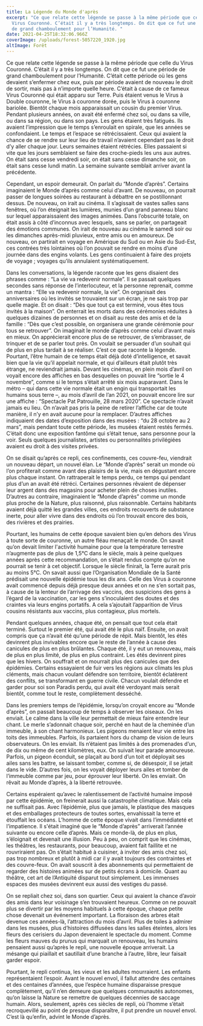 ```yaml
---
title: La Légende du Monde d'après
excerpt: "Ce que relate cette légende se passe à la même période que celle du
  Virus Couronné. C’était il y a très longtemps. On dit que ce fut une période
  de grand chamboulement pour l’Humanité. "
date: 2021-04-25T18:32:06.966Z
coverImage: /uploads/forest-5057220_1920.jpg
altImage: Forêt
---
```

<!--StartFragment-->

Ce que relate cette légende se passe à la même période que celle du Virus Couronné. C’était il y a très longtemps. On dit que ce fut une période de grand chamboulement pour l’Humanité. C’était cette période où les gens devaient s’enfermer chez eux, puis par période avaient de nouveau le droit de sortir, mais pas à n’importe quelle heure. C’était à cause de ce fameux Virus Couronné qui était apparu sur Terre. Puis étaient venus le Virus à Double couronne, le Virus à couronne dorée, puis le Virus à couronne bariolée. Bientôt chaque mois apparaissait un cousin du premier Virus. Pendant plusieurs années, on avait été enfermé chez soi, ou dans sa ville, ou dans sa région, ou dans son pays. Les gens étaient très fatigués. Ils avaient l’impression que le temps s’enroulait en spirale, que les années se confondaient. Le temps et l’espace se rétrécissaient. Ceux qui avaient la chance de se rendre sur leur lieu de travail n’avaient cependant pas le droit d’y aller chaque jour. Leurs semaines étaient rétrécies. Elles passaient si vite que les jours semblaient se faire des croche-pieds les uns aux autres. On était sans cesse vendredi soir, on était sans cesse dimanche soir, on était sans cesse lundi matin. La semaine suivante semblait arriver avant la précédente.

Cependant, un espoir demeurait. On parlait du “Monde d’après”. Certains imaginaient le Monde d’après comme celui d’avant. De nouveau, on pourrait passer de longues soirées au restaurant à débattre en se postillonnant dessus. De nouveau, on irait au cinéma. Il s’agissait de vastes salles sans fenêtres, où l’on éteignait les lumières, munies d’un grand panneau blanc sur lequel apparaissaient des images animées. Dans l’obscurité totale, on était assis à côté d’inconnus avec lesquels, sans se parler, on partageait des émotions communes. On irait de nouveau au cinéma le samedi soir ou les dimanches après-midi pluvieux, entre amis ou en amoureux. De nouveau, on partirait en voyage en Amérique du Sud ou en Asie du Sud-Est, ces contrées très lointaines où l’on pouvait se rendre en moins d’une journée dans des engins volants. Les gens continuaient à faire des projets de voyage ; voyages qu’ils annulaient systématiquement.

Dans les conversations, la légende raconte que les gens disaient des phrases comme : “La vie va redevenir normale”. Il se passait quelques secondes sans réponse de l’interlocuteur, et la personne reprenait, comme un mantra : “Elle va redevenir normale, la vie”. On organisait des anniversaires où les invités se trouvaient sur un écran, je ne sais trop par quelle magie. Et on disait : “Dès que tout ça est terminé, vous êtes tous invités à la maison”. On enterrait les morts dans des cérémonies réduites à quelques dizaines de personnes et on disait au reste des amis et de la famille : “Dès que c’est possible, on organisera une grande cérémonie pour tous se retrouver”. On imaginait le monde d’après comme celui d’avant mais en mieux. On apprécierait encore plus de se retrouver, de s’embrasser, de trinquer et de se parler tout près. On voulait se persuader d’un souhait qui de plus en plus tardait à se réaliser. C’est ce que raconte la légende. Pourtant, l’être humain de ce temps était déjà doté d’intelligence, et savait bien que la vie qu’il appelait normale, et qui d’ailleurs était plutôt très étrange, ne reviendrait jamais. Devant les cinémas, en plein mois d’avril on voyait encore des affiches en bas desquelles on pouvait lire “sortie le 4 novembre”, comme si le temps s’était arrêté six mois auparavant. Dans le métro – qui dans cette vie normale était un engin qui transportait les humains sous terre –, au mois d’avril de l’an 2021, on pouvait encore lire sur une affiche : “Spectacle Pat Patrouille, 28 mars 2020”. Ce spectacle n’avait jamais eu lieu. On n’avait pas pris la peine de retirer l’affiche car de toute manière, il n’y en avait aucune pour la remplacer. D’autres affiches indiquaient des dates d’exposition dans des musées : “du 28 octobre au 2 mars”, mais pendant toute cette période, les musées étaient restés fermés. C’était donc une exposition fantôme qui s’était tenue, sans personne pour la voir. Seuls quelques journalistes, artistes ou personnalités privilégiées avaient eu droit à des visites privées.

On se disait qu’après ce repli, ces confinements, ces couvre-feu, viendrait un nouveau départ, un nouvel élan. Le “Monde d’après” serait un monde où l’on profiterait comme avant des plaisirs de la vie, mais en dégustant encore plus chaque instant. On rattraperait le temps perdu, ce temps qui pendant plus d’un an avait été rétréci. Certaines personnes rêvaient de dépenser leur argent dans des magasins pour acheter plein de choses inutiles. D’autres au contraire, imaginaient le “Monde d’après” comme un monde plus proche de la Nature, plus raisonné, plus raisonnable. Certains habitants avaient déjà quitté les grandes villes, ces endroits recouverts de substance inerte, pour aller vivre dans des endroits où l’on trouvait encore des bois, des rivières et des prairies.

Pourtant, les humains de cette époque savaient bien qu’en dehors des Virus à toute sorte de couronne, un autre fléau menaçait le monde. On savait qu’on devait limiter l'activité humaine pour que la température terrestre n’augmente pas de plus de 1,5°C dans le siècle, mais à peine quelques années après cette recommandation, on s’était rendus compte qu’on ne pourrait se tenir à cet objectif. Lorsque le siècle finirait, la Terre aurait pris au moins 5°C. On savait aussi que l’Organisation Mondiale de la Santé prédisait une nouvelle épidémie tous les dix ans. Celle des Virus à couronne avait commencé depuis déjà presque deux années et on ne s’en sortait pas, à cause de la lenteur de l’arrivage des vaccins, des suspicions des gens à l’égard de la vaccination, car les gens s’inoculaient des doutes et des craintes via leurs engins portatifs. A cela s’ajoutait l’apparition de Virus cousins résistants aux vaccins, plus contagieux, plus mortels.

Pendant quelques années, chaque été, on pensait que tout cela était terminé. Surtout le premier été, qui avait été le plus naïf. Ensuite, on avait compris que ça n’avait été qu’une période de répit. Mais bientôt, les étés devinrent plus invivables encore que le reste de l’année à cause des canicules de plus en plus brûlantes. Chaque été, il y eut un renouveau, mais de plus en plus limité, de plus en plus contraint. Les étés devinrent pires que les hivers. On souffrait et on mourrait plus des canicules que des épidémies. Certains essayaient de fuir vers les régions aux climats les plus cléments, mais chacun voulant défendre son territoire, bientôt éclatèrent des conflits, se transformant en guerre civile. Chacun voulait défendre et garder pour soi son Paradis perdu, qui avait été verdoyant mais serait bientôt, comme tout le reste, complètement desséché.

Dans les premiers temps de l’épidémie, lorsqu’on croyait encore au “Monde d’après”, on passait beaucoup de temps à observer les oiseaux. On les enviait. Le calme dans la ville leur permettait de mieux faire entendre leur chant. Le merle s’adonnait chaque soir, perché en haut de la cheminée d’un immeuble, à son chant harmonieux. Les pigeons menaient leur vie entre les toits des immeubles. Parfois, ils partaient hors du champ de vision de leurs observateurs. On les enviait. Ils n’étaient pas limités à des promenades d’un, de dix ou même de cent kilomètres, eux. On suivait leur parade amoureuse. Parfois, un pigeon éconduit, se plaçait au bord d’un toit et déployait ses ailes sans les battre, se laissant tomber, comme si, de désespoir, il se jetait dans le vide. D’autres fois, on les voyait déployer leurs ailes et tomber de l’immeuble comme par jeu, pour éprouver leur liberté. On les enviait. On rêvait au Monde d’après, à la liberté retrouvée.

Certains espéraient qu’avec le ralentissement de l’activité humaine imposé par cette épidémie, on freinerait aussi la catastrophe climatique. Mais cela ne suffisait pas. Avec l’épidémie, plus que jamais, le plastique des masques et des emballages protecteurs de toutes sortes, envahissait la terre et étouffait les océans. L’homme de cette époque vivait dans l’immédiateté et l’impatience. Il s'était imaginé que le “Monde d’après” arriverait l’année suivante ou encore celle d’après. Mais ce monde-là, de plus en plus, s’éloignait et devenait une illusion. Peu à peu, on comprit que les cinémas, les théâtres, les restaurants, pour beaucoup, avaient fait faillite et ne rouvriraient pas. On s’était habitué à cuisiner, à inviter des amis chez soi, pas trop nombreux et plutôt à midi car il y avait toujours des contraintes et des couvre-feux. On avait souscrit à des abonnements qui permettaient de regarder des histoires animées sur de petits écrans à domicile. Quant au théâtre, cet art de l’Antiquité disparut tout simplement. Les immenses espaces des musées devinrent eux aussi des vestiges du passé.

On se repliait chez soi, dans son quartier. Ceux qui avaient la chance d’avoir des amis dans leur voisinage s’en trouvaient heureux. Comme on ne pouvait plus se divertir par les moyens habituels à cette époque, chaque petite chose devenait un événement important. La floraison des arbres était devenue ces années-là, l’attraction du mois d’avril. Plus de toiles à admirer dans les musées, plus d’histoires diffusées dans les salles éteintes, alors les fleurs des cerisiers du Japon devenaient le spectacle du moment. Comme les fleurs mauves du prunus qui marquait un renouveau, les humains pensaient aussi qu’après le repli, une nouvelle époque arriverait. La mésange qui piaillait et sautillait d’une branche à l’autre, libre, leur faisait garder espoir.

Pourtant, le repli continua, les vieux et les adultes mourraient. Les enfants représentaient l’espoir. Avant le nouvel envol, il fallut attendre des centaines et des centaines d’années, que l’espèce humaine disparaisse presque complètement, qu’il n’en demeure que quelques communautés autonomes, qu’on laisse la Nature se remettre de quelques décennies de saccage humain. Alors, seulement, après ces siècles de repli, où l’homme s’était recroquevillé au point de presque disparaître, il put prendre un nouvel envol. C’est là qu’enfin, advint le Monde d’après.

<!--EndFragment-->